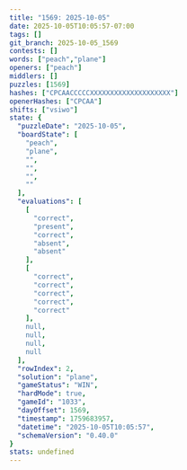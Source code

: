 ```yaml
---
title: "1569: 2025-10-05"
date: 2025-10-05T10:05:57-07:00
tags: []
git_branch: 2025-10-05_1569
contests: []
words: ["peach","plane"]
openers: ["peach"]
middlers: []
puzzles: [1569]
hashes: ["CPCAACCCCCXXXXXXXXXXXXXXXXXXXX"]
openerHashes: ["CPCAA"]
shifts: ["vsiwo"]
state: {
  "puzzleDate": "2025-10-05",
  "boardState": [
    "peach",
    "plane",
    "",
    "",
    "",
    ""
  ],
  "evaluations": [
    [
      "correct",
      "present",
      "correct",
      "absent",
      "absent"
    ],
    [
      "correct",
      "correct",
      "correct",
      "correct",
      "correct"
    ],
    null,
    null,
    null,
    null
  ],
  "rowIndex": 2,
  "solution": "plane",
  "gameStatus": "WIN",
  "hardMode": true,
  "gameId": "1033",
  "dayOffset": 1569,
  "timestamp": 1759683957,
  "datetime": "2025-10-05T10:05:57",
  "schemaVersion": "0.40.0"
}
stats: undefined
---
```

<!-- more -->
